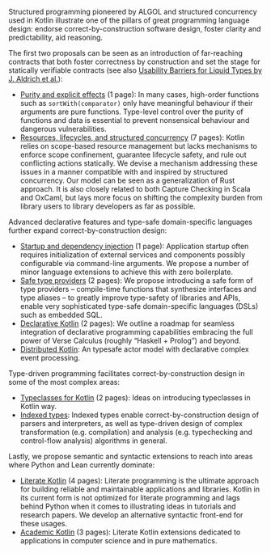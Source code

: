 Structured programming pioneered by ALGOL and
structured concurrency used in Kotlin
illustrate one of the pillars of great programming language design:
endorse correct-by-construction software design, foster clarity and predictability, aid reasoning.

The first two proposals can be seen as an introduction of far-reaching contracts 
that both foster correctness by construction and set the stage for statically
verifiable contracts
(see also [Usability Barriers for Liquid Types by J. Aldrich et al.](https://dl.acm.org/doi/10.1145/3729327)):
- [Purity and explicit effects](kotlin_purity.pdf) (1 page):
  In many cases, high-order functions such as `sortWith(comparator)`
  only have meaningful behaviour if their arguments are pure functions.
  Type-level control over the purity of functions
  and data is essential to prevent nonsensical behaviour and dangerous vulnerabilities.
- [Resources, lifecycles, and structured concurrency](kotlin_objects.pdf) (7 pages):
  Kotlin relies on scope-based resource management 
  but lacks mechanisms to enforce scope confinement, guarantee lifecycle safety, and rule out conflicting actions
  statically.
  We devise a mechanism addressing these issues in a manner compatible with and inspired by structured concurrency.
  Our model can be seen as a generalization of Rust approach.
  It is also closely related to both Capture Checking in Scala and OxCaml,
  but lays more focus on shifting the complexity burden from library users to library developers as far as possible.

Advanced declarative features and type-safe domain-specific languages further expand
correct-by-construction design:
- [Startup and dependency injection](kotlin_startup.pdf) (1 page):
  Application startup often requires initialization of external
  services and components possibly configurable via command-line arguments.
  We propose a number of minor language extensions to achieve this with zero boilerplate. 
- [Safe type providers](kotlin_meta.pdf) (2 pages):
  We propose introducing a safe form of type providers – compile-time functions
  that synthesize interfaces and type aliases – to greatly improve type-safety of libraries and APIs, enable very 
  sophisticated type-safe domain-specific languages (DSLs) such as embedded SQL.
- [Declarative Kotlin](kotlin_declarative.pdf) (2 pages):
  We outline a roadmap for seamless integration of declarative programming
  capabilities embracing the full power of Verse Calculus (roughly “Haskell + Prolog”) and beyond.
- [Distributed Kotlin](kotlin_actors.pdf): An typesafe actor model with declarative complex event processing.

Type-driven programming facilitates correct-by-construction design in some of the most complex areas:
- [Typeclasses for Kotlin](kotlin_typeclasses.pdf) (2 pages): Ideas on introducing typeclasses in Kotlin way.
- [Indexed types](kotlin_families.pdf):
  Indexed types enable correct-by-construction design of parsers and interpreters, as well as type-driven design of 
  complex transformation (e.g. compilation) and analysis
  (e.g. typechecking and control-flow analysis) algorithms in general.
  
Lastly, we propose semantic and syntactic extensions to reach into areas where Python and Lean currently dominate:
- [Literate Kotlin](kotlin_literate.pdf) (4 pages):
  Literate programming is the ultimate approach for building reliable and maintainable applications and libraries.
  Kotlin in its current form is not optimized for literate programming and lags
  behind Python when it comes to illustrating ideas in tutorials and research papers.
  We develop an alternative syntactic front-end for these usages.
- [Academic Kotlin](kotlin_academic.pdf) (3 pages):
  Literate Kotlin extensions dedicated to applications in computer science and in pure mathematics.
